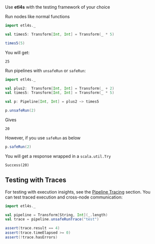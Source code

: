 
Use **etl4s** with the testing framework of your choice

Run nodes like normal functions
```scala
import etl4s._

val times5: Transform[Int, Int] = Transform(_ * 5)

times5(5)
```

You will get:
```
25
```

Run pipelines with `unsafeRun` or `safeRun`:

```scala
import etl4s._

val plus2:  Transform[Int, Int] = Transform(_ + 2)
val times5: Transform[Int, Int] = Transform(_ * 5)

val p: Pipeline[Int, Int] = plus2 ~> times5

p.unsafeRun(2)
```
Gives
```
20
```
However, if you use `safeRun` as below
```scala
p.safeRun(2)
```
You will get a response wrapped in a `scala.util.Try`
```
Success(20)
```

## Testing with Traces

For testing with execution insights, see the [Pipeline Tracing](trace.md) section. You can test traced execution and cross-node communication:

```scala
import etl4s._

val pipeline = Transform[String, Int](_.length)
val trace = pipeline.unsafeRunTrace("test")

assert(trace.result == 4)
assert(trace.timeElapsed >= 0)
assert(!trace.hasErrors)
```

